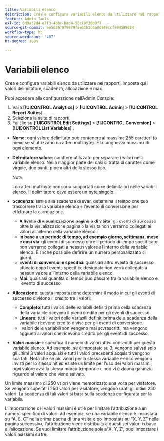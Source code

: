 ```yaml
---
title: Variabili elenco
description: Crea e configura variabili elenco da utilizzare nei rapporti.
feature: Admin Tools
exl-id: 6d9a52d4-e7f3-4bbc-bad4-55c79f30b9f7
source-git-commit: ee56267979979f8e03b1c6a0d849ccf994599024
workflow-type: ht
source-wordcount: '487'
ht-degree: 100%

---
```


# Variabili elenco

Crea e configura variabili elenco da utilizzare nei rapporti. Imposta qui i valori delimitatore, scadenza, allocazione e max.

Puoi accedere alla configurazione nell’Admin Console:

1. Vai a  **[!UICONTROL Analytics]** > **[!UICONTROL Admin]** > **[!UICONTROL Report Suites]**
2. Seleziona la suite di rapporti.
3. Fai clic su **[!UICONTROL Edit Settings]** > **[!UICONTROL Conversion]** > **[!UICONTROL List Variables]** .

* **Nome**: ogni valore delimitato può contenere al massimo 255 caratteri (o meno se si utilizzano caratteri multibyte). È la lunghezza massima di ogni elemento.
* **Delimitatore valore**: carattere utilizzato per separare i valori nella variabile elenco. Nella maggior parte dei casi si tratta di caratteri come virgole, due punti, pipe o altri dello stesso tipo.

   >[!NOTE]
   >
   >I caratteri multibyte non sono supportati come delimitatori nelle variabili elenco. Il delimitatore deve essere un byte singolo.

* **Scadenza**: simile alla scadenza di eVar, determina il tempo che può trascorrere tra la variabile elenco e l’evento di conversione per effettuare la correlazione.
   * **A livello di visualizzazione pagina o di visita**: gli eventi di successo oltre la visualizzazione pagina o la visita non verranno collegati ai valori all’interno della variabile elenco.
   * **In base a un periodo di tempo, ad esempio giorno, settimana, mese e così via**: gli eventi di successo oltre il periodo di tempo specificato non verranno collegati a nessun valore all’interno della variabile elenco. È anche possibile definire un numero personalizzato di giorni.
   * **Eventi di conversione specifici**: qualsiasi altro evento di successo attivato dopo l’evento specifico designato non verrà collegato a nessun valore all’interno della variabile elenco.
   * **Mai**: qualsiasi quantità di tempo può passare tra la variabile elenco e l’evento di successo.

* **Allocazione**: questa impostazione determina il modo in cui gli eventi di successo dividono il credito tra i valori:
   * **Completo**: tutti i valori delle variabili definiti prima della scadenza della variabile ricevono il pieno credito per gli eventi di successo.
   * **Lineare**: tutti i valori delle variabili definiti prima della scadenza della variabile ricevono credito diviso per gli eventi di conversione.
   * I valori delle variabili non vengono mai sovrascritti, ma vengono aggiunti ai valori che ricevono credito per gli eventi di successo.

* **Valori massimi**: specifica il numero di valori attivi consentiti per questa variabile elenco. Ad esempio, se è impostato su 3, vengono salvati solo gli ultimi 3 valori acquisiti e tutti i valori precedenti acquisiti vengono scartati. Nota che se più valori per la stessa variabile elenco vengono inviati per lo stesso hit ed esiste un limite per l’uso dei valori massimi, ogni valore avrà la stessa marca temporale e non vi è alcuna garanzia riguardo al valore che viene salvato.

Un limite massimo di 250 valori viene memorizzato una volta per visitatore. Se vengono superati i 250 valori per visitatore, vengono usati gli ultimi 250 valori. La scadenza di tali valori si basa sulla scadenza configurata per la variabile.

L’impostazione dei valori massimi è utile per limitare l’attribuzione a un numero specifico di valori. Ad esempio, se una variabile elenco è impostata su “A, B, C” nella prima pagina di una visita e poi impostata su “X, Y, Z” nella pagina successiva, l’attribuzione viene distribuita a questi sei valori in base all’allocazione. Se vuoi limitare l’attribuzione solo a“X, Y, Z”, puoi impostare i valori massimi su tre.
